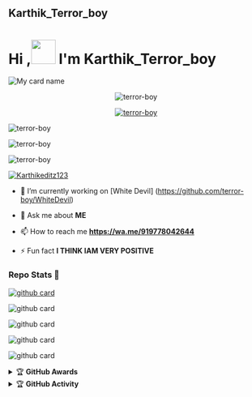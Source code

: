 ## Karthik_Terror_boy

# Hi ,<a href="Hey"><img src="https://raw.githubusercontent.com/TOXIC-DEVIL/TOXIC-DEVIL/TOXIC-DEVIL-OFFICIAL/media/Hi.gif" width="48px"></a> I'm Karthik_Terror_boy&nbsp;

![My card name](https://cardivo.vercel.app/api?name=KARTHIK_TERROR-%20BOY&description=Hi,%20I'm%20a%20moderate%20Developer%20😎&image=https://i.imgur.com/NyoTgJE.pngbackgroundColor=%23ecf0f1&github=terror-boy&&pattern=leaf&colorPattern=%25eaeaea)

<p align="center"> <img src="https://komarev.com/ghpvc/?username=terror-boy&label=Profile%20views&color=0e75b6&style=flat" alt="terror-boy" /> </p>


<p align="center"> <a href="https://github.com/ryo-ma/github-profile-trophy"><img src="https://github-profile-trophy.vercel.app/?username=terror-boy" alt="terror-boy" /></a> </p>

<p align="center">
<p><img align="center" src="https://github-readme-stats.vercel.app/api/top-langs?username=terror-boy&show_icons=true&theme=dark&locale=en&layout=compact" alt="terror-boy" /></p>

<p align="center">
<p><img align="center" src="https://github-readme-stats.vercel.app/api?username=terror-boy&show_icons=true&theme=dark&locale=en" alt="terror-boy" /></p>

<p><img align="center" src="https://github-readme-streak-stats.herokuapp.com/?user=terror-boy&theme=dark" alt="terror-boy" /></p>
</p>

<p align="left"> <a href="https://twitter.com/Karthikeditz123" target="blank"><img src="https://img.shields.io/twitter/follow/Karthikeditz123?logo=twitter&style=for-the-badge" alt="Karthikeditz123" /></a> </p>

- 🔭 I’m currently working on [White Devil] (https://github.com/terror-boy/WhiteDevil)

- 💬 Ask me about **ME**

- 📫 How to reach me **https://wa.me/919778042644**

- ⚡ Fun fact **I THINK IAM VERY POSITIVE**


### Repo Stats 🔭
[![github card](https://github-readme-stats.vercel.app/api/pin/?username=terror-boy&repo=WhiteDevil&theme=dark)](https://github.com/terror-boy/WhiteDevil)

![github card](https://github-readme-stats.vercel.app/api/pin/?username=terror-boy&repo=WhiteDevil-UserBot&theme=nightowl)

![github card](https://github-readme-stats.vercel.app/api/pin/?username=terror-boy&repo=White&theme=dark)

![github card](https://github-readme-stats.vercel.app/api/pin/?username=terror-boy&repo=termux-package-basic&theme=nightowl)

![github card](https://github-readme-stats.vercel.app/api/pin/?username=terror-boy&repo=whatsapp-bot-collection&theme=dark)




<details>
    <summary>&#127942 <b>GitHub Awards</b></summary><br/>

![Github Trophy](https://github-profile-trophy.vercel.app/?username=terror-boy)

</details>

<details>
    <summary>&#127942 <b>GitHub Activity</b></summary><br/>

![Metrics](https://metrics.lecoq.io/terror-boy?template=classic&repositories.forks=true&languages=1&languages.colors=github&languages.threshold=0%25&config.timezone=Asia%2India)

</details> 

